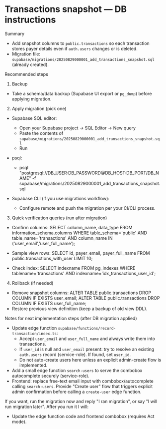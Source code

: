 # Transactions snapshot — DB instructions

Summary
- Add snapshot columns to `public.transactions` so each transaction stores payer details even if `auth.users` changes or is deleted.
- Migration file: `supabase/migrations/20250829000001_add_transactions_snapshot.sql` (already created).

Recommended steps

1) Backup
- Take a schema/data backup (Supabase UI export or `pg_dump`) before applying migration.

2) Apply migration (pick one)
- Supabase SQL editor:
  - Open your Supabase project → SQL Editor → New query
  - Paste the contents of `supabase/migrations/20250829000001_add_transactions_snapshot.sql`
  - Run

- psql:
  - psql "postgresql://DB_USER:DB_PASSWORD@DB_HOST:DB_PORT/DB_NAME" -f supabase/migrations/20250829000001_add_transactions_snapshot.sql

- Supabase CLI (if you use migrations workflow):
  - Configure remote and push the migration per your CI/CLI process.

3) Quick verification queries (run after migration)
- Confirm columns:
  SELECT column_name, data_type
  FROM information_schema.columns
  WHERE table_schema='public' AND table_name='transactions' AND column_name IN ('user_email','user_full_name');

- Sample view rows:
  SELECT id, payer_email, payer_full_name FROM public.transactions_with_user LIMIT 10;

- Check index:
  SELECT indexname FROM pg_indexes WHERE tablename='transactions' AND indexname='idx_transactions_user_id';

4) Rollback (if needed)
- Remove snapshot columns:
  ALTER TABLE public.transactions DROP COLUMN IF EXISTS user_email;
  ALTER TABLE public.transactions DROP COLUMN IF EXISTS user_full_name;
- Restore previous view definition (keep a backup of old view DDL).

Notes for next implementation steps (after DB migration applied)
- Update edge function `supabase/functions/record-transaction/index.ts`:
  - Accept `user_email` and `user_full_name` and always write them into transactions.
  - If `user_id` is null and `user_email` present: try to resolve an existing `auth.users` record (service-role). If found, set `user_id`.
  - Do not auto-create users here unless an explicit admin-create flow is implemented.
- Add a small edge function `search-users` to serve the combobox autocomplete securely (service-role).
- Frontend: replace free-text email input with combobox/autocomplete calling `search-users`. Provide "Create user" flow that triggers explicit admin confirmation before calling a `create-user` edge function.

If you want, run the migration now and reply "I ran migration", or say "I will run migration later". After you run it I will:
- Update the edge function code and frontend combobox (requires Act mode).
